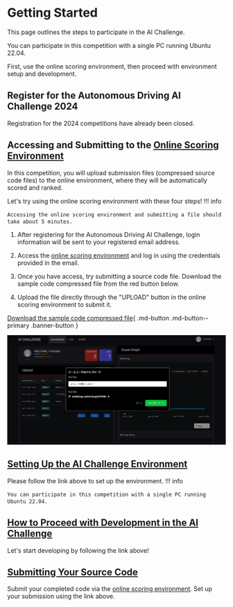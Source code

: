# Getting Started

This page outlines the steps to participate in the AI Challenge.

You can participate in this competition with a single PC running Ubuntu 22.04.

First, use the online scoring environment, then proceed with environment setup and development.

## Register for the Autonomous Driving AI Challenge 2024

Registration for the 2024 competitions have already been closed.

## Accessing and Submitting to the [Online Scoring Environment](https://aichallenge-board.jsae.or.jp/live)

In this competition, you will upload submission files (compressed source code files) to the online environment, where they will be automatically scored and ranked.

Let's try using the online scoring environment with these four steps!
!!! info

    Accessing the online scoring environment and submitting a file should take about 5 minutes.

1. After registering for the Autonomous Driving AI Challenge, login information will be sent to your registered email address.

2. Access the [online scoring environment](https://aichallenge-board.jsae.or.jp/live) and log in using the credentials provided in the email.

3. Once you have access, try submitting a source code file. Download the sample code compressed file from the red button below.

4. Upload the file directly through the "UPLOAD" button in the online scoring environment to submit it.

[Download the sample code compressed file](https://drive.google.com/file/d/19LU70cgeg48R6stEXjvwDp1pTT25OjeN){ .md-button .md-button--primary .banner-button }

![submit](./preliminaries/images/submit.png)

## [Setting Up the AI Challenge Environment](./setup/requirements.en.md)

Please follow the link above to set up the environment.
!!! info

    You can participate in this competition with a single PC running Ubuntu 22.04.

## [How to Proceed with Development in the AI Challenge](./development/workspace-usage.en.md)

Let's start developing by following the link above!

## [Submitting Your Source Code](./preliminaries/submission.en.md)

Submit your completed code via the [online scoring environment](https://aichallenge-board.jsae.or.jp/live).
Set up your submission using the link above.
